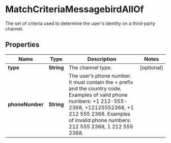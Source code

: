 

# MatchCriteriaMessagebirdAllOf

The set of criteria used to determine the user's identity on a third-party channel.
## Properties

Name | Type | Description | Notes
------------ | ------------- | ------------- | -------------
**type** | **String** | The channel type. |  [optional]
**phoneNumber** | **String** | The user’s phone number. It must contain the + prefix and the country code. Examples of valid phone numbers: +1 212-555-2368, +12125552368, +1 212 555 2368. Examples of invalid phone numbers: 212 555 2368, 1 212 555 2368.  | 



